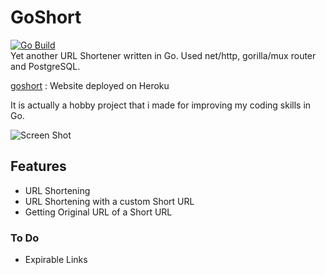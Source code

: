 # GoShort
[![Go Build](https://github.com/batt0s/goshort/actions/workflows/go.yml/badge.svg)](https://github.com/batt0s/goshort/actions/workflows/go.yml)  
Yet another URL Shortener written in Go. Used net/http, gorilla/mux router and PostgreSQL.  

[goshort](https://goshrt.herokuapp.com) : Website deployed on Heroku  

It is actually a hobby project that i made for improving my coding skills in Go.

![Screen Shot](https://i.imgur.com/bb5haxk.png)

## Features
- URL Shortening
- URL Shortening with a custom Short URL
- Getting Original URL of a Short URL

### To Do 
- Expirable Links
